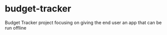 # budget-tracker
Budget Tracker project focusing on giving the end user an app that can be run offline

